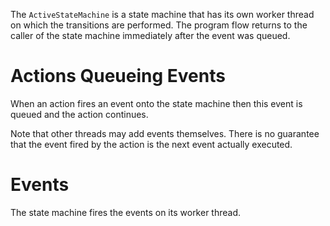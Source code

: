 The `ActiveStateMachine` is a state machine that has its own worker thread on which the transitions are performed.
The program flow returns to the caller of the state machine immediately after the event was queued.


# Actions Queueing Events #
When an action fires an event onto the state machine then this event is queued and the action continues.

Note that other threads may add events themselves. There is no guarantee that the event fired by the action is the next event actually executed.


# Events #
The state machine fires the events on its worker thread.